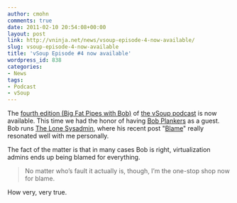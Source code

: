 ```yaml
---
author: cmohn
comments: true
date: 2011-02-10 20:54:08+00:00
layout: post
link: http://vninja.net/news/vsoup-episode-4-now-available/
slug: vsoup-episode-4-now-available
title: 'vSoup Episode #4 now available'
wordpress_id: 838
categories:
- News
tags:
- Podcast
- vSoup
---
```


The [fourth edition (Big Fat Pipes with Bob)](http://vsoup.net/2011/02/vsoup-big-fat-pipes-with-bob-episode-4-2/) of [the vSoup podcast](http://vsoup.net/) is now available. This time we had the honor of having [Bob Plankers](http://twitter.com/plankers) as a guest. Bob runs [The Lone Sysadmin](http://lonesysadmin.net), where his recent post "[Blame](http://lonesysadmin.net/2011/02/08/blame/)" really resonated well with me personally.

The fact of the matter is that in many cases Bob is right, virtualization admins ends up being blamed for everything. 



<blockquote>No matter who’s fault it actually is, though, I’m the one-stop shop now for blame.</blockquote>



How very, very true.
